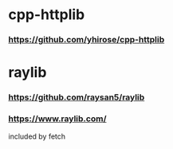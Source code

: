 # cpp-httplib

### https://github.com/yhirose/cpp-httplib

# raylib

### https://github.com/raysan5/raylib
### https://www.raylib.com/

included by fetch 
